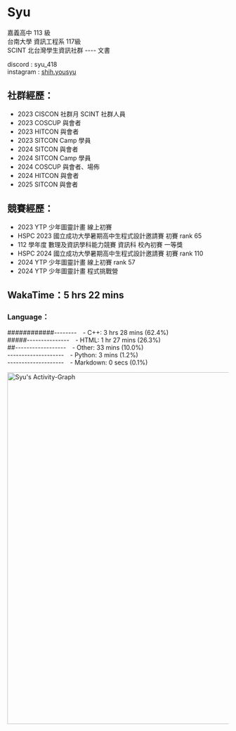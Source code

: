 # Syu  
嘉義高中 113 級  
台南大學 資訊工程系 117級  
SCINT 北台灣學生資訊社群 ---- 文書  
  
discord : syu_418  
instagram : [shih.yousyu](https://www.instagram.com/shih.yousyu/)  
  
## 社群經歷：
* 2023 CISCON 社群月 SCINT 社群人員
* 2023 COSCUP 與會者
* 2023 HITCON 與會者
* 2023 SITCON Camp 學員
* 2024 SITCON 與會者
* 2024 SITCON Camp 學員
* 2024 COSCUP 與會者、場佈
* 2024 HITCON 與會者
* 2025 SITCON 與會者
## 競賽經歷：
* 2023 YTP 少年圖靈計畫 線上初賽
* HSPC 2023 國立成功大學暑期高中生程式設計邀請賽 初賽 rank 65
* 112 學年度 數理及資訊學科能力競賽 資訊科 校內初賽 一等獎
* HSPC 2024 國立成功大學暑期高中生程式設計邀請賽 初賽 rank 110
* 2024 YTP 少年圖靈計畫 線上初賽 rank 57
* 2024 YTP 少年圖靈計畫 程式挑戰營
  
<!--START_SECTION:waka-->
## WakaTime：5 hrs 22 mins
### Language：
############\-\-\-\-\-\-\-\-&emsp;- C++: 3 hrs 28 mins (62.4%)  
#####\-\-\-\-\-\-\-\-\-\-\-\-\-\-\-&emsp;- HTML: 1 hr 27 mins (26.3%)  
##\-\-\-\-\-\-\-\-\-\-\-\-\-\-\-\-\-\-&emsp;- Other: 33 mins (10.0%)  
\-\-\-\-\-\-\-\-\-\-\-\-\-\-\-\-\-\-\-\-&emsp;- Python: 3 mins (1.2%)  
\-\-\-\-\-\-\-\-\-\-\-\-\-\-\-\-\-\-\-\-&emsp;- Markdown: 0 secs (0.1%)  
<!--END_SECTION:waka-->
  
<img width=800 src="https://github-readme-activity-graph.vercel.app/graph?username=shihyousyu&hide_border=true&theme=github-compact&area=true&area_color=A6FFA6&custom_title=Syu's%20Activity%Graph" alt="Syu's Activity-Graph">
